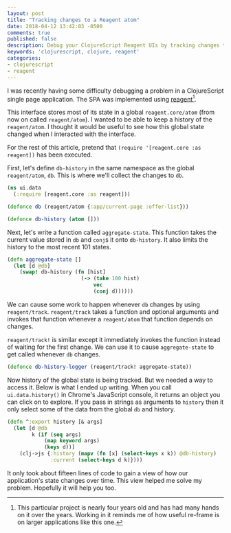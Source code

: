 ```yaml
---
layout: post
title: "Tracking changes to a Reagent atom"
date: 2018-04-12 13:42:03 -0500
comments: true
published: false
description: Debug your ClojureScript Reagent UIs by tracking changes to your applications global db.
keywords: 'clojurescript, clojure, reagent'
categories: 
- clojurescript
- reagent
---
```


I was recently having some difficulty debugging a problem in a
ClojureScript single page application. The SPA was implemented using
[reagent](https://reagent-project.github.io/)[^1].

[^1]: This particular project is nearly four years old and has had many hands on it over the years. Working in it reminds me of how useful re-frame is on larger applications like this one.

This interface stores most of its state in a global
`reagent.core/atom` (from now on called `reagent/atom`).  I wanted to
be able to keep a history of the `reagent/atom`. I thought it would be
useful to see how this global state changed when I interacted with the
interface.

For the rest of this article, pretend that `(require '[reagent.core
:as reagent])` has been executed.

First, let's define `db-history` in the same namespace as the global
`reagent/atom`, `db`. This is where we'll collect the changes to `db`.

```clojure
(ns ui.data
  (:require [reagent.core :as reagent]))

(defonce db (reagent/atom {:app/current-page :offer-list}))

(defonce db-history (atom []))
```

Next, let's write a function called `aggregate-state`. This function
takes the current value stored in `db` and `conj`s it onto
`db-history`. It also limits the history to the most recent 101
states.

```clojure
(defn aggregate-state []
  (let [d @db]
    (swap! db-history (fn [hist]
                        (-> (take 100 hist)
                            vec
                            (conj d))))))
```

We can cause some work to happen whenever `db` changes by using
`reagent/track`. `reagent/track` takes a function and optional
arguments and invokes that function whenever a `reagent/atom` that
function depends on changes.

`reagent/track!` is similar except it immediately invokes the function
instead of waiting for the first change. We can use it to cause
`aggregate-state` to get called whenever `db` changes.

```clojure
(defonce db-history-logger (reagent/track! aggregate-state))
```

Now history of the global state is being tracked. But we needed a way
to access it. Below is what I ended up writing. When you call
`ui.data.history()` in Chrome's JavaScript console, it returns an
object you can click on to explore. If you pass in strings as
arguments to `history` then it only select some of the data from the
global `db` and history.

```clojure
(defn ^:export history [& args]
  (let [d @db
        k (if (seq args)
            (map keyword args)
            (keys d))]
    (clj->js {:history (mapv (fn [x] (select-keys x k)) @db-history)
              :current (select-keys d k)})))
```

It only took about fifteen lines of code to gain a view of how our
application's state changes over time. This view helped me solve my
problem. Hopefully it will help you too.
